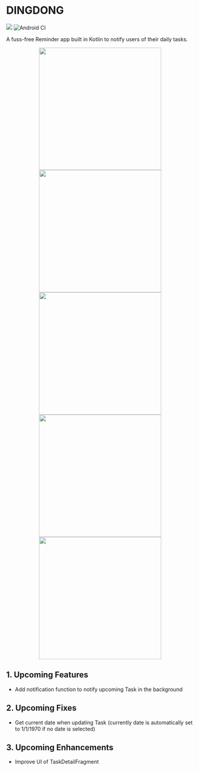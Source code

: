 # DINGDONG

<a href="https://opensource.org/licenses/Apache-2.0"><img src="https://img.shields.io/badge/license-Apache2.0-brightgreen"></a>
![Android CI](https://github.com/joellecorliss/DINGDONG/actions/workflows/android.yml/badge.svg)

A fuss-free Reminder app built in Kotlin to notify users of their daily tasks.

<p float="left" align="center">
  <img src="https://user-images.githubusercontent.com/26968011/183873108-5950ea89-251a-4397-8fbc-ae843b934a5b.png" width="328">
  <img src="https://user-images.githubusercontent.com/26968011/183894753-683d5d96-1c2c-4518-aa37-f21b439cec3c.png" width="328">
  <img src="https://user-images.githubusercontent.com/26968011/183894736-af7fdabe-8219-4e7d-b569-5e72b4f5dc21.png" width="328">
  <img src="https://user-images.githubusercontent.com/26968011/183894745-b7105397-4fe1-4b38-9249-87a2ae6c8ceb.png" width="328">
  <img src="https://user-images.githubusercontent.com/26968011/183894725-30249ebd-1074-4b20-899f-dc6c82e744e5.png" width="328">
</p>

## 1. Upcoming Features
- Add notification function to notify upcoming Task in the background

## 2. Upcoming Fixes
- Get current date when updating Task (currently date is automatically set to 1/1/1970 if no date is selected)

## 3. Upcoming Enhancements
- Improve UI of TaskDetailFragment
